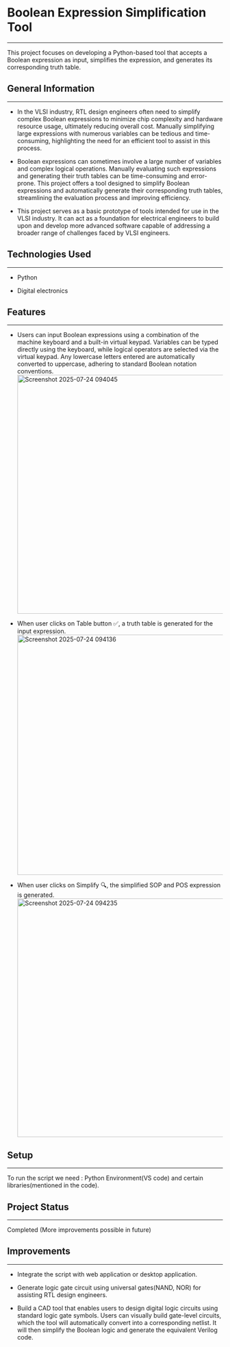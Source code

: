 <h1>Boolean Expression Simplification Tool</h1>
<hr><p>This project focuses on developing a Python-based tool that accepts a Boolean expression as input, simplifies the expression, and generates its corresponding truth table.</p><h2>General Information</h2>
<hr><ul>
<li>In the VLSI industry, RTL design engineers often need to simplify complex Boolean expressions to minimize chip complexity and hardware resource usage, ultimately reducing overall cost. Manually simplifying large expressions with numerous variables can be tedious and time-consuming, highlighting the need for an efficient tool to assist in this process.</li>
</ul><ul>
<li>Boolean expressions can sometimes involve a large number of variables and complex logical operations. Manually evaluating such expressions and generating their truth tables can be time-consuming and error-prone. This project offers a tool designed to simplify Boolean expressions and automatically generate their corresponding truth tables, streamlining the evaluation process and improving efficiency.</li>
</ul><ul>
<li>This project serves as a basic prototype of tools intended for use in the VLSI industry. It can act as a foundation for electrical engineers to build upon and develop more advanced software capable of addressing a broader range of challenges faced by VLSI engineers.</li>
</ul><h2>Technologies Used</h2>
<hr><ul>
<li>Python</li>
</ul><ul>
<li>Digital electronics</li>
</ul><h2>Features</h2>
<hr><ul>
<li>Users can input Boolean expressions using a combination of the machine keyboard and a built-in virtual keypad. Variables can be typed directly using the keyboard, while logical operators are selected via the virtual keypad. Any lowercase letters entered are automatically converted to uppercase, adhering to standard Boolean notation conventions.</li>
  <img width="644" height="558" alt="Screenshot 2025-07-24 094045" src="https://github.com/user-attachments/assets/6a00126e-84d9-4cb5-9083-1adf1bf1e861" />

</ul><ul>
<li>When user clicks on Table button ✅, a truth table is generated for the input expression.</li>
  <img width="1398" height="561" alt="Screenshot 2025-07-24 094136" src="https://github.com/user-attachments/assets/5b714dce-ece9-4bb8-92a1-b7d56909b4da" />

</ul><ul>
<li>When user clicks on Simplify 🔍, the simplified SOP and POS expression is generated.</li>
  <img width="1148" height="557" alt="Screenshot 2025-07-24 094235" src="https://github.com/user-attachments/assets/fb0380aa-e47c-46a8-97d2-fd06dd77ad74" />

</ul><h2>Setup</h2>
<hr><p>To run the script we need :
Python Environment(VS code) and certain libraries(mentioned in the code).</p><h2>Project Status</h2>
<hr><p>Completed (More improvements possible in future)</p><h2>Improvements</h2>
<hr><ul>
<li>Integrate the script with web application or desktop application.</li>
</ul><ul>
<li>Generate logic gate circuit using universal gates(NAND, NOR) for assisting RTL design engineers.</li>
</ul><ul>
<li>Build a CAD tool that enables users to design digital logic circuits using standard logic gate symbols. Users can visually build gate-level circuits, which the tool will automatically convert into a corresponding netlist. It will then simplify the Boolean logic and generate the equivalent Verilog code.</li>
</ul>
